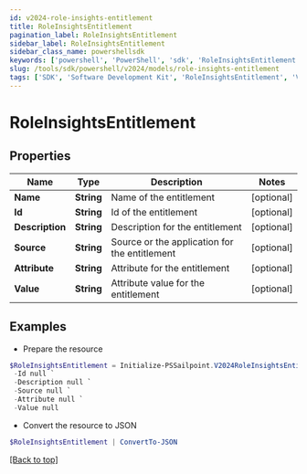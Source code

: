 ```yaml
---
id: v2024-role-insights-entitlement
title: RoleInsightsEntitlement
pagination_label: RoleInsightsEntitlement
sidebar_label: RoleInsightsEntitlement
sidebar_class_name: powershellsdk
keywords: ['powershell', 'PowerShell', 'sdk', 'RoleInsightsEntitlement', 'V2024RoleInsightsEntitlement'] 
slug: /tools/sdk/powershell/v2024/models/role-insights-entitlement
tags: ['SDK', 'Software Development Kit', 'RoleInsightsEntitlement', 'V2024RoleInsightsEntitlement']
---
```



# RoleInsightsEntitlement

## Properties

Name | Type | Description | Notes
------------ | ------------- | ------------- | -------------
**Name** | **String** | Name of the entitlement | [optional] 
**Id** | **String** | Id of the entitlement | [optional] 
**Description** | **String** | Description for the entitlement | [optional] 
**Source** | **String** | Source or the application for the entitlement | [optional] 
**Attribute** | **String** | Attribute for the entitlement | [optional] 
**Value** | **String** | Attribute value for the entitlement | [optional] 

## Examples

- Prepare the resource
```powershell
$RoleInsightsEntitlement = Initialize-PSSailpoint.V2024RoleInsightsEntitlement  -Name null `
 -Id null `
 -Description null `
 -Source null `
 -Attribute null `
 -Value null
```

- Convert the resource to JSON
```powershell
$RoleInsightsEntitlement | ConvertTo-JSON
```


[[Back to top]](#) 

